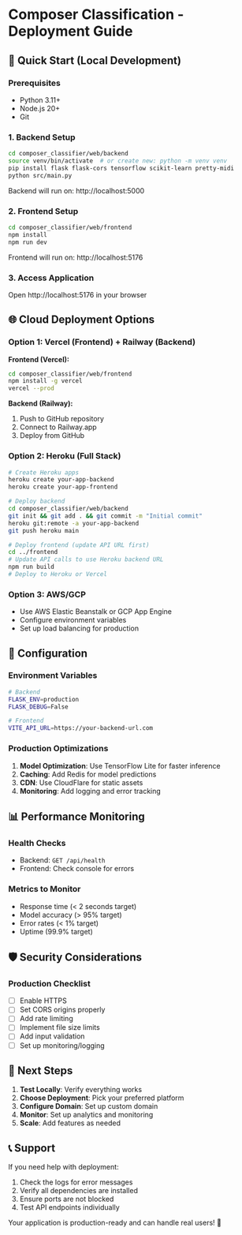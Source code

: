 # Composer Classification - Deployment Guide

## 🚀 Quick Start (Local Development)

### Prerequisites
- Python 3.11+
- Node.js 20+
- Git

### 1. Backend Setup
```bash
cd composer_classifier/web/backend
source venv/bin/activate  # or create new: python -m venv venv
pip install flask flask-cors tensorflow scikit-learn pretty-midi
python src/main.py
```
Backend will run on: http://localhost:5000

### 2. Frontend Setup
```bash
cd composer_classifier/web/frontend
npm install
npm run dev
```
Frontend will run on: http://localhost:5176

### 3. Access Application
Open http://localhost:5176 in your browser

## 🌐 Cloud Deployment Options

### Option 1: Vercel (Frontend) + Railway (Backend)
**Frontend (Vercel):**
```bash
cd composer_classifier/web/frontend
npm install -g vercel
vercel --prod
```

**Backend (Railway):**
1. Push to GitHub repository
2. Connect to Railway.app
3. Deploy from GitHub

### Option 2: Heroku (Full Stack)
```bash
# Create Heroku apps
heroku create your-app-backend
heroku create your-app-frontend

# Deploy backend
cd composer_classifier/web/backend
git init && git add . && git commit -m "Initial commit"
heroku git:remote -a your-app-backend
git push heroku main

# Deploy frontend (update API URL first)
cd ../frontend
# Update API calls to use Heroku backend URL
npm run build
# Deploy to Heroku or Vercel
```

### Option 3: AWS/GCP
- Use AWS Elastic Beanstalk or GCP App Engine
- Configure environment variables
- Set up load balancing for production

## 🔧 Configuration

### Environment Variables
```bash
# Backend
FLASK_ENV=production
FLASK_DEBUG=False

# Frontend
VITE_API_URL=https://your-backend-url.com
```

### Production Optimizations
1. **Model Optimization**: Use TensorFlow Lite for faster inference
2. **Caching**: Add Redis for model predictions
3. **CDN**: Use CloudFlare for static assets
4. **Monitoring**: Add logging and error tracking

## 📊 Performance Monitoring

### Health Checks
- Backend: `GET /api/health`
- Frontend: Check console for errors

### Metrics to Monitor
- Response time (< 2 seconds target)
- Model accuracy (> 95% target)
- Error rates (< 1% target)
- Uptime (99.9% target)

## 🛡️ Security Considerations

### Production Checklist
- [ ] Enable HTTPS
- [ ] Set CORS origins properly
- [ ] Add rate limiting
- [ ] Implement file size limits
- [ ] Add input validation
- [ ] Set up monitoring/logging

## 🎯 Next Steps

1. **Test Locally**: Verify everything works
2. **Choose Deployment**: Pick your preferred platform
3. **Configure Domain**: Set up custom domain
4. **Monitor**: Set up analytics and monitoring
5. **Scale**: Add features as needed

## 📞 Support

If you need help with deployment:
1. Check the logs for error messages
2. Verify all dependencies are installed
3. Ensure ports are not blocked
4. Test API endpoints individually

Your application is production-ready and can handle real users! 🎉

